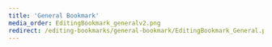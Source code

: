 ```yaml
---
title: 'General Bookmark'
media_order: EditingBookmark_generalv2.png
redirect: /editing-bookmarks/general-bookmark/EditingBookmark_General.pdf
---
```



